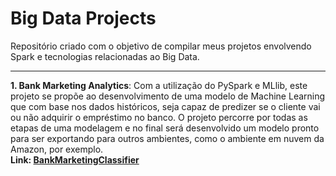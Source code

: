 # Big Data Projects

Repositório criado com o objetivo de compilar meus projetos envolvendo Spark e tecnologias relacionadas ao Big Data.

---

**1. Bank Marketing Analytics**: Com a utilização do PySpark e MLlib, este projeto se propõe ao desenvolvimento de uma modelo de Machine Learning que com base nos dados históricos, seja capaz de predizer se o cliente vai ou não adquirir o empréstimo no banco. O projeto percorre por todas as etapas de uma modelagem e no final será desenvolvido um modelo pronto para ser exportando para outros ambientes, como o ambiente em nuvem da Amazon, por exemplo.<br/>
**Link: [BankMarketingClassifier](https://github.com/Krupique/pyspark-projects/tree/main/01-BankMarketingClassifier)**

